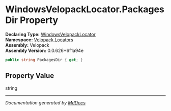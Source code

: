 ﻿<!--  
  <auto-generated>   
    The contents of this file were generated by a tool.  
    Changes to this file may be list if the file is regenerated  
  </auto-generated>   
-->

# WindowsVelopackLocator.PackagesDir Property

**Declaring Type:** [WindowsVelopackLocator](../index.md)  
**Namespace:** [Velopack.Locators](../../index.md)  
**Assembly:** Velopack  
**Assembly Version:** 0.0.626+6f1a94e

```csharp
public string PackagesDir { get; }
```

## Property Value

string

___

*Documentation generated by [MdDocs](https://github.com/ap0llo/mddocs)*
